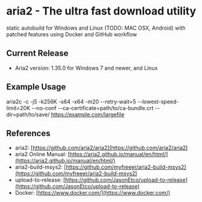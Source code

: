 # aria2 - The ultra fast download utility
static autobuild for Windows and Linux (TODO: MAC OSX, Android) with patched features using Docker and GitHub workflow

## Current Release
* Aria2 version: 1.35.0 for Windows 7 and newer, and Linux

## Example Usage
aria2c -c -j5 -k256K -s64 -x64 -m20 --retry-wait=5 --lowest-speed-limit=20K --no-conf --ca-certificate=path/to/ca-bundle.crt --dir=path/to/save/ https://example.com/largefile

## References
* aria2: [https://github.com/aria2/aria2](https://github.com/aria2/aria2)
* aria2 Online Manual: [https://aria2.github.io/manual/en/html/](https://aria2.github.io/manual/en/html/)
* aria2-build-msys2: [https://github.com/myfreeer/aria2-build-msys2](https://github.com/myfreeer/aria2-build-msys2)
* upload-to-release: [https://github.com/JasonEtco/upload-to-release](https://github.com/JasonEtco/upload-to-release)
* Docker: [https://www.docker.com/](https://www.docker.com/)
